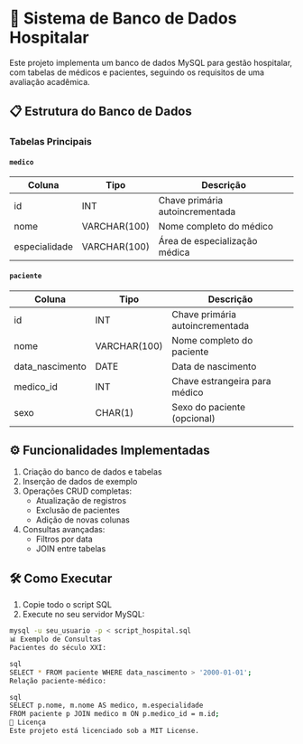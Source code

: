 # 🏥 Sistema de Banco de Dados Hospitalar

Este projeto implementa um banco de dados MySQL para gestão hospitalar, com tabelas de médicos e pacientes, seguindo os requisitos de uma avaliação acadêmica.

## 📋 Estrutura do Banco de Dados

### Tabelas Principais

#### `medico`
| Coluna       | Tipo         | Descrição                     |
|--------------|--------------|-------------------------------|
| id           | INT          | Chave primária autoincrementada |
| nome         | VARCHAR(100) | Nome completo do médico       |
| especialidade| VARCHAR(100) | Área de especialização médica |

#### `paciente`
| Coluna         | Tipo         | Descrição                     |
|----------------|--------------|-------------------------------|
| id             | INT          | Chave primária autoincrementada |
| nome           | VARCHAR(100) | Nome completo do paciente     |
| data_nascimento| DATE         | Data de nascimento            |
| medico_id      | INT          | Chave estrangeira para médico |
| sexo           | CHAR(1)      | Sexo do paciente (opcional)   |

## ⚙️ Funcionalidades Implementadas

1. Criação do banco de dados e tabelas
2. Inserção de dados de exemplo
3. Operações CRUD completas:
   - Atualização de registros
   - Exclusão de pacientes
   - Adição de novas colunas
4. Consultas avançadas:
   - Filtros por data
   - JOIN entre tabelas

## 🛠️ Como Executar

1. Copie todo o script SQL
2. Execute no seu servidor MySQL:
```bash
mysql -u seu_usuario -p < script_hospital.sql
📊 Exemplo de Consultas
Pacientes do século XXI:

sql
SELECT * FROM paciente WHERE data_nascimento > '2000-01-01';
Relação paciente-médico:

sql
SELECT p.nome, m.nome AS medico, m.especialidade
FROM paciente p JOIN medico m ON p.medico_id = m.id;
📝 Licença
Este projeto está licenciado sob a MIT License.



